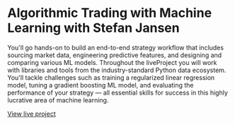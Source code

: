 # Algorithmic Trading with Machine Learning with Stefan Jansen 
You'll go hands-on to build an end-to-end strategy workflow that includes sourcing market data, engineering predictive features, and designing and comparing various ML models. Throughout the liveProject you will work with libraries and tools from the industry-standard Python data ecosystem. You'll tackle challenges such as training a regularized linear regression model, tuning a gradient boosting ML model, and evaluating the performance of your strategy — all essential skills for success in this highly lucrative area of machine learning. 

[View live project](https://www.manning.com/liveproject/algorithmic-trading-with-machine-learning)